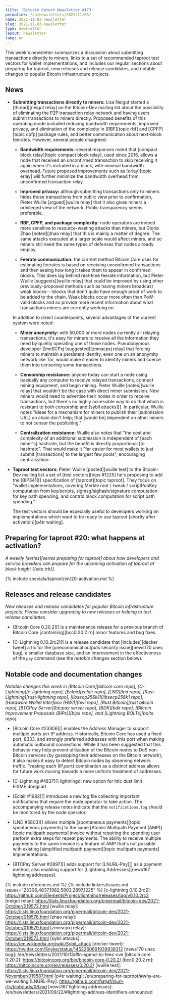 ```yaml
---
title: 'Bitcoin Optech Newsletter #173'
permalink: /en/newsletters/2021/11/03/
name: 2021-11-03-newsletter
slug: 2021-11-03-newsletter
type: newsletter
layout: newsletter
lang: en
---
```

This week's newsletter summarizes a discussion about submitting
transactions directly to miners, links to a set of recommended taproot test
vectors for wallet implementations, and includes our regular sections about
preparing for taproot, new releases and release candidates, and notable changes
to popular Bitcoin infrastructure projects.

## News

- **Submitting transactions directly to miners:** Lisa Neigut started a
  [thread][neigut relay] on the Bitcoin-Dev mailing list about the
  possibility of eliminating the P2P transaction relay network and
  having users submit transactions to miners directly.  Proposed
  benefits of this operating mode included reducing bandwidth
  requirements, improved privacy, and elimination of the complexity in
  [RBF][topic rbf] and [CPFP][topic cpfp] package rules, and better
  communication about next-block feerates.  However, several people
  disagreed:

  - **Bandwidth requirements:** several responses noted that
    [compact block relay][topic compact block relay], used since 2016,
    allows a node that received an unconfirmed transaction to skip
    receiving it again when it's included in a block, with minimal
    bandwidth overhead.  Future proposed improvements such as
    [erlay][topic erlay] will further minimize the bandwidth overhead
    from unconfirmed transaction relay.

  - **Improved privacy:** although submitting transactions only to
    miners hides those transactions from public view prior to
    confirmation, Pieter Wuille [argued][wuille relay] that it also
    gives miners a privileged view of the network.  Public transparency
    seems preferable.

  - **RBF, CPFP, and package complexity:** node operators are indeed
    more sensitive to resource-wasting attacks than miners, but Gloria
    Zhao [noted][zhao relay] that this is mainly a matter of degree.
    The same attacks executed at a larger scale would affect miners, and
    so miners still need the same types of defenses that nodes already
    employ.

  - **Feerate communication:** the current method Bitcoin Core uses for
    estimating feerates is based on receiving unconfirmed transactions and
    then seeing how long it takes them to appear in confirmed blocks.  This
    does lag behind real-time feerate information, but Pieter Wuille
    [suggests][wuille relay] that could be improved by using other
    previously-proposed methods such as having miners broadcast weak
    blocks---blocks that don't quite have enough proof of work to be
    added to the chain.  Weak blocks occur more often than PoW-valid
    blocks and so provide more recent information about what
    transactions miners are currently working on.

  In addition to direct counterpoints, several advantages of the current
  system were noted:

    - **Miner anonymity:** with 50,000 or more nodes currently all
      relaying transactions, it's easy for miners to receive all the
      information they need by quietly operating one of those nodes.
      Pseudonymous developer ZmnSCPxj [suggested][zmnscpxj relay] that
      forcing miners to maintain a persistent identity, even one on an
      anonymity network like Tor, would make it easier to
      identify miners and coerce them into censoring some transactions.

    - **Censorship resistance:** anyone today can start a node using
      basically any computer to receive relayed transactions, connect
      mining equipment, and begin mining.  Pieter Wuille [notes][wuille
      relay] that wouldn't be the case with direct miner submission.
      New miners would need to advertise their nodes in order to receive
      transactions, but there's no highly accessible way to do that
      which is resistant to both censorship and [sybil attacks][].  In
      particular, Wuille notes "ideas for a mechanism for miners to
      publish their [submission URL] on chain don't help; that [would
      be] dependent on other miners to not censor the publishing."

    - **Centralization resistance:** Wuille also notes that "the cost and
      complexity of an additional submission is independent of [each
      miner's] hashrate, but the benefit is directly proportional [to
      hashrate".  That would make it "far easier for most wallets to
      just submit [transactions] to the largest few pools", encouraging
      centralization.

- **Taproot test vectors:** Pieter Wuille [posted][wuille test] to the
  Bitcoin-Dev mailing list a set of [test vectors][bips #1225] he's
  proposing to add the [BIP341][] specification of [taproot][topic
  taproot].  They focus on "wallet implementations, covering Merkle root
  / tweak / scriptPubKey computation from key/scripts,
  sigmsg/sighash/signature computation for key path spending, and
  control block computation for script path spending."

    The test vectors should be especially useful to developers working
    on implementations which want to be ready to use taproot [shortly
    after activation][p4tr waiting].

## Preparing for taproot #20: what happens at activation?

*A weekly [series][series preparing for taproot] about how developers
and service providers can prepare for the upcoming activation of taproot
at block height {{site.trb}}.*

{% include specials/taproot/en/20-activation.md %}

## Releases and release candidates

*New releases and release candidates for popular Bitcoin infrastructure
projects.  Please consider upgrading to new releases or helping to test
release candidates.*

- [Bitcoin Core 0.20.2][] is a maintenance release for a previous branch
  of Bitcoin Core [containing][bcc0.20.2 rn] minor features and
  bug fixes.

- [C-Lightning 0.10.2rc2][] is a release candidate that [includes][decker
  tweet] a fix for the [uneconomical outputs security issue][news170
  unec bug], a smaller database size, and an improvement in the
  effectiveness of the `pay` command (see the *notable changes* section
  below).

## Notable code and documentation changes

*Notable changes this week in [Bitcoin Core][bitcoin core repo],
[C-Lightning][c-lightning repo], [Eclair][eclair repo], [LND][lnd repo],
[Rust-Lightning][rust-lightning repo], [libsecp256k1][libsecp256k1
repo], [Hardware Wallet Interface (HWI)][hwi repo],
[Rust Bitcoin][rust bitcoin repo], [BTCPay Server][btcpay server repo],
[BDK][bdk repo], [Bitcoin Improvement Proposals (BIPs)][bips repo], and
[Lightning BOLTs][bolts repo].*

- [Bitcoin Core #23306][] enables the Address Manager to support multiple ports per IP address.
  Historically, Bitcoin Core has used a fixed port, 8333, and strongly preferred addresses with this
  port when making automatic outbound connections. While it has been suggested that this behavior
  may help prevent utilization of the Bitcoin nodes to DoS non-Bitcoin services (by gossipping their
  addresses on the Bitcoin network), it also makes it easy to detect Bitcoin nodes by observing
  network traffic. Treating each (IP,port) combination as a distinct address allows for future work
  moving towards a more uniform treatment of addresses.

- [C-Lightning #4837][] lightningd: new option for htlc dust limit FIXME:dongcarl

- [Eclair #1982][] introduces a new log file collecting important notifications
  that require the node operator to take action. The accompanying release notes
  indicate that the `notifications.log` should be monitored by the node
  operator.

- [LND #5803][] allows multiple [spontaneous payments][topic spontaneous
  payments] to the same [Atomic Multipath Payment (AMP)][topic multipath
  payments] invoice without requiring the spending user perform extra
  steps for repeat payments.  The ability to receive multiple payments
  to the same invoice is a feature of AMP that's not possible with
  existing [simplified multipath payment][topic multipath payments]
  implementations.

- [BTCPay Server #2897][] adds support for [LNURL-Pay][] as a payment
  method, also enabling support for [Lightning Addresses][news167 lightning addresses].

{% include references.md %}
{% include linkers/issues.md issues="23306,4837,1982,5803,2897,1225" %}
[c-lightning 0.10.2rc2]: https://github.com/ElementsProject/lightning/releases/tag/v0.10.2rc2
[neigut relay]: https://lists.linuxfoundation.org/pipermail/bitcoin-dev/2021-October/019572.html
[wuille relay]: https://lists.linuxfoundation.org/pipermail/bitcoin-dev/2021-October/019578.html
[zhao relay]: https://lists.linuxfoundation.org/pipermail/bitcoin-dev/2021-October/019579.html
[zmnscpxj relay]: https://lists.linuxfoundation.org/pipermail/bitcoin-dev/2021-October/019573.html
[sybil attacks]: https://en.wikipedia.org/wiki/Sybil_attack
[decker tweet]: https://twitter.com/Snyke/status/1452260691939938312
[news170 unec bug]: /en/newsletters/2021/10/13/#ln-spend-to-fees-cve
[bitcoin core 0.20.2]: https://bitcoincore.org/bin/bitcoin-core-0.20.2/
[bcc0.20.2 rn]: https://bitcoincore.org/en/releases/0.20.2/
[wuille test]: https://lists.linuxfoundation.org/pipermail/bitcoin-dev/2021-November/019587.html
[p4tr waiting]: /en/preparing-for-taproot/#why-are-we-waiting
[LNURL-Pay]: https://github.com/fiatjaf/lnurl-rfc/blob/luds/06.md
[news167 lightning addresses]: /en/newsletters/2021/09/22/#lightning-address-identifiers-announced
